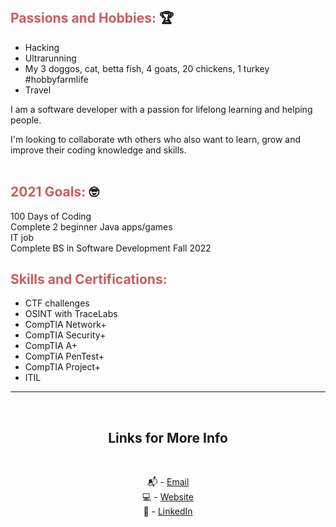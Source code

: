 
<br />

## <span style="color:indianred">Passions and Hobbies:</span> 🏆

- Hacking
- Ultrarunning
- My 3 doggos, cat, betta fish, 4 goats, 20 chickens, 1 turkey  #hobbyfarmlife
- Travel

I am a software developer with a passion for lifelong learning and helping people.

I'm looking to collaborate wth others who also want to learn, grow and improve their coding knowledge and skills.
<br />
<br />

## <span style="color:indianred">2021 Goals:</span> 🤓

100 Days of Coding <br />
Complete 2 beginner Java apps/games <br />
IT job <br />
Complete BS in Software Development Fall 2022 <br />


## <span style="color:indianred">Skills and Certifications:</span>

- CTF challenges
- OSINT with TraceLabs
- CompTIA Network+
- CompTIA Security+ 
- CompTIA A+
- CompTIA PenTest+
- CompTIA Project+
- ITIL<br />
 
---

<br />
<div align="center">

## Links for More Info

<br />

📬 - [Email][2] <br />
💻 - [Website][3] <br />
💁 - [LinkedIn][1]

[1]: https://linkedin.com/in/fleetster22
[2]: mailto:anakanorfleet@gmail.com
[3]: https://fleetster22.github.io/portfolio/.

</div>
